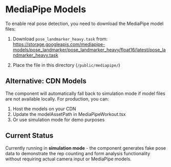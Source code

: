 # MediaPipe Models

To enable real pose detection, you need to download the MediaPipe model files:

1. Download `pose_landmarker_heavy.task` from:
   https://storage.googleapis.com/mediapipe-models/pose_landmarker/pose_landmarker_heavy/float16/latest/pose_landmarker_heavy.task

2. Place the file in this directory (`/public/mediapipe/`)

## Alternative: CDN Models

The component will automatically fall back to simulation mode if model files are not available locally.
For production, you can:

1. Host the models on your CDN
2. Update the modelAssetPath in MediaPipeWorkout.tsx
3. Or use simulation mode for demo purposes

## Current Status

Currently running in **simulation mode** - the component generates fake pose data to demonstrate 
the rep counting and form analysis functionality without requiring actual camera input or 
MediaPipe models.